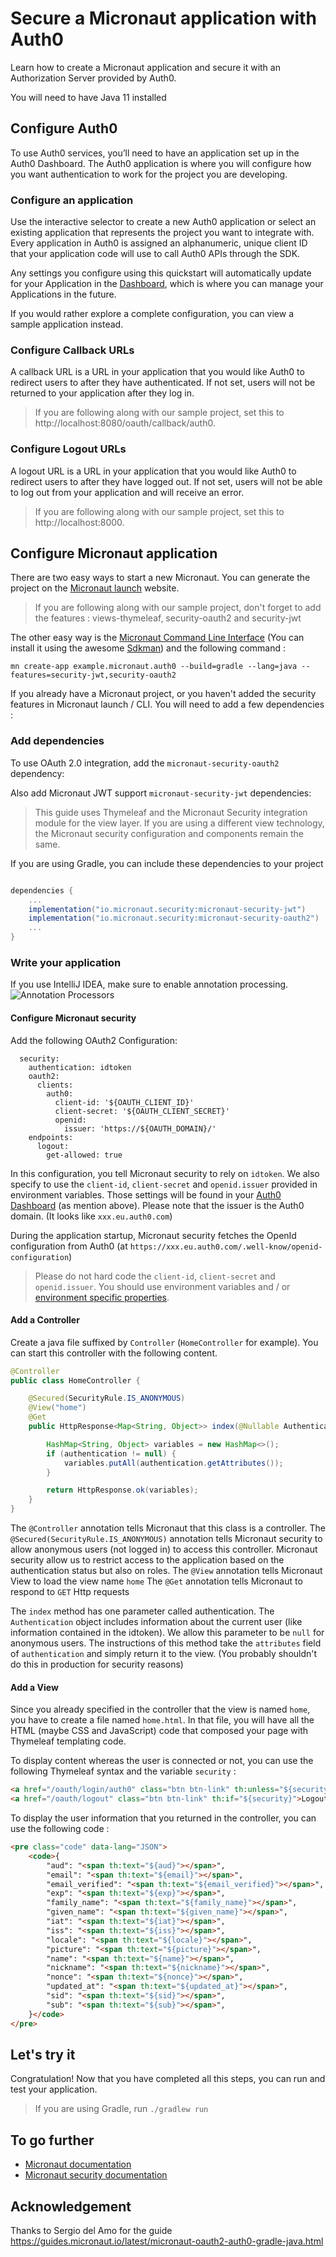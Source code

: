 # Secure a Micronaut application with Auth0

Learn how to create a Micronaut application and secure it with an Authorization Server provided by Auth0.

You will need to have Java 11 installed

## Configure Auth0

To use Auth0 services, you’ll need to have an application set up in the Auth0 Dashboard. The Auth0 application is where you will configure how you want authentication to work for the project you are developing.

### Configure an application

Use the interactive selector to create a new Auth0 application or select an existing application that represents the project you want to integrate with. Every application in Auth0 is assigned an alphanumeric, unique client ID that your application code will use to call Auth0 APIs through the SDK.

Any settings you configure using this quickstart will automatically update for your Application in the [Dashboard](https://manage.auth0.com/dashboard/), which is where you can manage your Applications in the future.

If you would rather explore a complete configuration, you can view a sample application instead.

### Configure Callback URLs 

A callback URL is a URL in your application that you would like Auth0 to redirect users to after they have authenticated. If not set, users will not be returned to your application after they log in.

> If you are following along with our sample project, set this to http://localhost:8080/oauth/callback/auth0.

### Configure Logout URLs

A logout URL is a URL in your application that you would like Auth0 to redirect users to after they have logged out. If not set, users will not be able to log out from your application and will receive an error.

> If you are following along with our sample project, set this to http://localhost:8000.

## Configure Micronaut application

There are two easy ways to start a new Micronaut. You can generate the project on the [Micronaut launch](https://micronaut.io/launch/) website. 
> If you are following along with our sample project, don't forget to add the features : views-thymeleaf, security-oauth2 and security-jwt

The other easy way is the [Micronaut Command Line Interface](https://docs.micronaut.io/latest/guide/#cli) (You can install it using the awesome [Sdkman](https://sdkman.io/)) and the following command : 

`mn create-app example.micronaut.auth0 --build=gradle --lang=java --features=security-jwt,security-oauth2`

If you already have a Micronaut project, or you haven't added the security features in Micronaut launch / CLI. You will need to add a few dependencies :

### Add dependencies

To use OAuth 2.0 integration, add the `micronaut-security-oauth2` dependency:

Also add Micronaut JWT support `micronaut-security-jwt` dependencies:

> This guide uses Thymeleaf and the Micronaut Security integration module for the view layer. If you are using a different view technology, the Micronaut security configuration and components remain the same.

If you are using Gradle, you can include these dependencies to your project
```groovy

dependencies {
    ...
    implementation("io.micronaut.security:micronaut-security-jwt")
    implementation("io.micronaut.security:micronaut-security-oauth2")
    ...
}
```

### Write your application

If you use IntelliJ IDEA, make sure to enable annotation processing.
![Annotation Processors](docs/annotationprocessorsintellij.png)

#### Configure Micronaut security

Add the following OAuth2 Configuration:

```
  security:
    authentication: idtoken 
    oauth2:
      clients:
        auth0: 
          client-id: '${OAUTH_CLIENT_ID}' 
          client-secret: '${OAUTH_CLIENT_SECRET}' 
          openid:
            issuer: 'https://${OAUTH_DOMAIN}/' 
    endpoints:
      logout:
        get-allowed: true 
```
In this configuration, you tell Micronaut security to rely on `idtoken`. 
We also specify to use the `client-id`, `client-secret` and `openid.issuer` provided in environment variables. Those settings will be found in your [Auth0 Dashboard](https://manage.auth0.com/dashboard/) (as mention above). Please note that the issuer is the Auth0 domain. (It looks like `xxx.eu.auth0.com`)

During the application startup, Micronaut security fetches the OpenId configuration from Auth0 (at `https://xxx.eu.auth0.com/.well-know/openid-configuration`) 

> Please do not hard code the `client-id`, `client-secret` and `openid.issuer`. You should use environment variables and / or [environment specific properties](https://docs.micronaut.io/latest/guide/#propertySource).

#### Add a Controller

Create a java file suffixed by `Controller` (`HomeController` for example). 
You can start this controller with the following content.

```java
@Controller
public class HomeController {

    @Secured(SecurityRule.IS_ANONYMOUS)
    @View("home") 
    @Get
    public HttpResponse<Map<String, Object>> index(@Nullable Authentication authentication) {

        HashMap<String, Object> variables = new HashMap<>();
        if (authentication != null) {
            variables.putAll(authentication.getAttributes());
        }

        return HttpResponse.ok(variables);
    }
}
```

The `@Controller` annotation tells Micronaut that this class is a controller.
The `@Secured(SecurityRule.IS_ANONYMOUS)` annotation tells Micronaut security to allow anonymous users (not logged in) to access this controller. Micronaut security allow us to restrict access to the application based on the authentication status but also on roles.
The `@View` annotation tells Micronaut View to load the view name `home` 
The `@Get` annotation tells Micronaut to respond to `GET` Http requests

The `index` method has one parameter called authentication. The `Authentication` object includes information about the current user (like information contained in the idtoken). We allow this parameter to be `null` for anonymous users. The instructions of this method take the `attributes` field of `authentication` and simply return it to the view. (You probably shouldn't do this in production for security reasons)

#### Add a View

Since you already specified in the controller that the view is named `home`, you have to create a file named `home.html`.
In that file, you will have all the HTML (maybe CSS and JavaScript) code that composed your page with Thymeleaf templating code. 

To display content whereas the user is connected or not, you can use the following Thymeleaf syntax and the variable `security` : 
```html
<a href="/oauth/login/auth0" class="btn btn-link" th:unless="${security}">Enter</a>
<a href="/oauth/logout" class="btn btn-link" th:if="${security}">Logout</a>
```

To display the user information that you returned in the controller, you can use the following code : 
```html
<pre class="code" data-lang="JSON">
    <code>{
        "aud": "<span th:text="${aud}"></span>",
        "email": "<span th:text="${email}"></span>",
        "email_verified": "<span th:text="${email_verified}"></span>",
        "exp": "<span th:text="${exp}"></span>",
        "family_name": "<span th:text="${family_name}"></span>",
        "given_name": "<span th:text="${given_name}"></span>",
        "iat": "<span th:text="${iat}"></span>",
        "iss": "<span th:text="${iss}"></span>",
        "locale": "<span th:text="${locale}"></span>",
        "picture": "<span th:text="${picture}"></span>",
        "name": "<span th:text="${name}"></span>",
        "nickname": "<span th:text="${nickname}"></span>",
        "nonce": "<span th:text="${nonce}"></span>",
        "updated_at": "<span th:text="${updated_at}"></span>",
        "sid": "<span th:text="${sid}"></span>",
        "sub": "<span th:text="${sub}"></span>",
    }</code>
</pre>
```

## Let's try it

Congratulation! Now that you have completed all this steps, you can run and test your application. 
> If you are using Gradle, run `./gradlew run`

## To go further

- [Micronaut documentation](https://docs.micronaut.io/latest/guide/)
- [Micronaut security documentation](https://micronaut-projects.github.io/micronaut-security/latest/guide/)

## Acknowledgement

Thanks to Sergio del Amo for the guide https://guides.micronaut.io/latest/micronaut-oauth2-auth0-gradle-java.html
